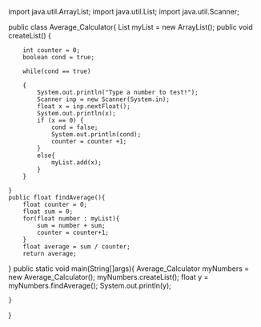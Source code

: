 import java.util.ArrayList;
import java.util.List;
import java.util.Scanner;

public class Average_Calculator{
    List<Float> myList = new ArrayList<Float>();
    public void createList() {

        int counter = 0;
        boolean cond = true;

        while(cond == true)

        {
            System.out.println("Type a number to test!");
            Scanner inp = new Scanner(System.in);
            float x = inp.nextFloat();
            System.out.println(x);
            if (x == 0) {
                cond = false;
                System.out.println(cond);
                counter = counter +1;
            }
            else{
                myList.add(x);
            }
        }

    }
    public float findAverage(){
        float counter = 0;
        float sum = 0;
        for(float number : myList){
            sum = number + sum;
            counter = counter+1;
        }
        float average = sum / counter;
        return average;
}
    public static void main(String[]args){
        Average_Calculator myNumbers = new Average_Calculator();
        myNumbers.createList();
        float y = myNumbers.findAverage();
        System.out.println(y);


    }
}
